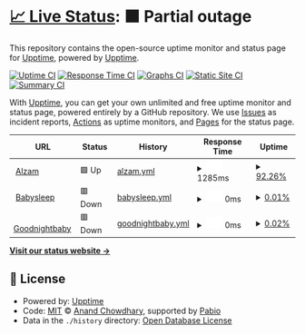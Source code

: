 # [📈 Live Status](https://demo.upptime.js.org): <!--live status--> **🟧 Partial outage**

This repository contains the open-source uptime monitor and status page for [Upptime](https://upptime.js.org), powered by [Upptime](https://github.com/upptime/upptime).

[![Uptime CI](https://github.com/upptime/upptime/workflows/Uptime%20CI/badge.svg)](https://github.com/upptime/upptime/actions?query=workflow%3A%22Uptime+CI%22)
[![Response Time CI](https://github.com/upptime/upptime/workflows/Response%20Time%20CI/badge.svg)](https://github.com/upptime/upptime/actions?query=workflow%3A%22Response+Time+CI%22)
[![Graphs CI](https://github.com/upptime/upptime/workflows/Graphs%20CI/badge.svg)](https://github.com/upptime/upptime/actions?query=workflow%3A%22Graphs+CI%22)
[![Static Site CI](https://github.com/upptime/upptime/workflows/Static%20Site%20CI/badge.svg)](https://github.com/upptime/upptime/actions?query=workflow%3A%22Static+Site+CI%22)
[![Summary CI](https://github.com/upptime/upptime/workflows/Summary%20CI/badge.svg)](https://github.com/upptime/upptime/actions?query=workflow%3A%22Summary+CI%22)

With [Upptime](https://upptime.js.org), you can get your own unlimited and free uptime monitor and status page, powered entirely by a GitHub repository. We use [Issues](https://github.com/upptime/upptime/issues) as incident reports, [Actions](https://github.com/upptime/upptime/actions) as uptime monitors, and [Pages](https://demo.upptime.js.org) for the status page.

<!--start: status pages-->
<!-- This summary is generated by Upptime (https://github.com/upptime/upptime) -->
<!-- Do not edit this manually, your changes will be overwritten -->
<!-- prettier-ignore -->
| URL | Status | History | Response Time | Uptime |
| --- | ------ | ------- | ------------- | ------ |
| <img alt="" src="https://icons.duckduckgo.com/ip3/alzam.babysleep.co.kr.ico" height="13"> [Alzam](https://alzam.babysleep.co.kr) | 🟩 Up | [alzam.yml](https://github.com/chunter99/was_checking_byupptime/commits/HEAD/history/alzam.yml) | <details><summary><img alt="Response time graph" src="./graphs/alzam/response-time-week.png" height="20"> 1285ms</summary><br><a href="https://upptime.github.io/upptime/history/alzam"><img alt="Response time 1285" src="https://img.shields.io/endpoint?url=https%3A%2F%2Fraw.githubusercontent.com%2Fchunter99%2Fwas_checking_byupptime%2FHEAD%2Fapi%2Falzam%2Fresponse-time.json"></a><br><a href="https://upptime.github.io/upptime/history/alzam"><img alt="24-hour response time 1285" src="https://img.shields.io/endpoint?url=https%3A%2F%2Fraw.githubusercontent.com%2Fchunter99%2Fwas_checking_byupptime%2FHEAD%2Fapi%2Falzam%2Fresponse-time-day.json"></a><br><a href="https://upptime.github.io/upptime/history/alzam"><img alt="7-day response time 1285" src="https://img.shields.io/endpoint?url=https%3A%2F%2Fraw.githubusercontent.com%2Fchunter99%2Fwas_checking_byupptime%2FHEAD%2Fapi%2Falzam%2Fresponse-time-week.json"></a><br><a href="https://upptime.github.io/upptime/history/alzam"><img alt="30-day response time 1285" src="https://img.shields.io/endpoint?url=https%3A%2F%2Fraw.githubusercontent.com%2Fchunter99%2Fwas_checking_byupptime%2FHEAD%2Fapi%2Falzam%2Fresponse-time-month.json"></a><br><a href="https://upptime.github.io/upptime/history/alzam"><img alt="1-year response time 1285" src="https://img.shields.io/endpoint?url=https%3A%2F%2Fraw.githubusercontent.com%2Fchunter99%2Fwas_checking_byupptime%2FHEAD%2Fapi%2Falzam%2Fresponse-time-year.json"></a></details> | <details><summary><a href="https://upptime.github.io/upptime/history/alzam">92.26%</a></summary><a href="https://upptime.github.io/upptime/history/alzam"><img alt="All-time uptime 92.26%" src="https://img.shields.io/endpoint?url=https%3A%2F%2Fraw.githubusercontent.com%2Fchunter99%2Fwas_checking_byupptime%2FHEAD%2Fapi%2Falzam%2Fuptime.json"></a><br><a href="https://upptime.github.io/upptime/history/alzam"><img alt="24-hour uptime 92.26%" src="https://img.shields.io/endpoint?url=https%3A%2F%2Fraw.githubusercontent.com%2Fchunter99%2Fwas_checking_byupptime%2FHEAD%2Fapi%2Falzam%2Fuptime-day.json"></a><br><a href="https://upptime.github.io/upptime/history/alzam"><img alt="7-day uptime 92.26%" src="https://img.shields.io/endpoint?url=https%3A%2F%2Fraw.githubusercontent.com%2Fchunter99%2Fwas_checking_byupptime%2FHEAD%2Fapi%2Falzam%2Fuptime-week.json"></a><br><a href="https://upptime.github.io/upptime/history/alzam"><img alt="30-day uptime 92.26%" src="https://img.shields.io/endpoint?url=https%3A%2F%2Fraw.githubusercontent.com%2Fchunter99%2Fwas_checking_byupptime%2FHEAD%2Fapi%2Falzam%2Fuptime-month.json"></a><br><a href="https://upptime.github.io/upptime/history/alzam"><img alt="1-year uptime 92.26%" src="https://img.shields.io/endpoint?url=https%3A%2F%2Fraw.githubusercontent.com%2Fchunter99%2Fwas_checking_byupptime%2FHEAD%2Fapi%2Falzam%2Fuptime-year.json"></a></details>
| <img alt="" src="https://icons.duckduckgo.com/ip3/www.babysleep.co.kr.ico" height="13"> [Babysleep](https://www.babysleep.co.kr) | 🟥 Down | [babysleep.yml](https://github.com/chunter99/was_checking_byupptime/commits/HEAD/history/babysleep.yml) | <details><summary><img alt="Response time graph" src="./graphs/babysleep/response-time-week.png" height="20"> 0ms</summary><br><a href="https://upptime.github.io/upptime/history/babysleep"><img alt="Response time 0" src="https://img.shields.io/endpoint?url=https%3A%2F%2Fraw.githubusercontent.com%2Fchunter99%2Fwas_checking_byupptime%2FHEAD%2Fapi%2Fbabysleep%2Fresponse-time.json"></a><br><a href="https://upptime.github.io/upptime/history/babysleep"><img alt="24-hour response time 0" src="https://img.shields.io/endpoint?url=https%3A%2F%2Fraw.githubusercontent.com%2Fchunter99%2Fwas_checking_byupptime%2FHEAD%2Fapi%2Fbabysleep%2Fresponse-time-day.json"></a><br><a href="https://upptime.github.io/upptime/history/babysleep"><img alt="7-day response time 0" src="https://img.shields.io/endpoint?url=https%3A%2F%2Fraw.githubusercontent.com%2Fchunter99%2Fwas_checking_byupptime%2FHEAD%2Fapi%2Fbabysleep%2Fresponse-time-week.json"></a><br><a href="https://upptime.github.io/upptime/history/babysleep"><img alt="30-day response time 0" src="https://img.shields.io/endpoint?url=https%3A%2F%2Fraw.githubusercontent.com%2Fchunter99%2Fwas_checking_byupptime%2FHEAD%2Fapi%2Fbabysleep%2Fresponse-time-month.json"></a><br><a href="https://upptime.github.io/upptime/history/babysleep"><img alt="1-year response time 0" src="https://img.shields.io/endpoint?url=https%3A%2F%2Fraw.githubusercontent.com%2Fchunter99%2Fwas_checking_byupptime%2FHEAD%2Fapi%2Fbabysleep%2Fresponse-time-year.json"></a></details> | <details><summary><a href="https://upptime.github.io/upptime/history/babysleep">0.01%</a></summary><a href="https://upptime.github.io/upptime/history/babysleep"><img alt="All-time uptime 0.01%" src="https://img.shields.io/endpoint?url=https%3A%2F%2Fraw.githubusercontent.com%2Fchunter99%2Fwas_checking_byupptime%2FHEAD%2Fapi%2Fbabysleep%2Fuptime.json"></a><br><a href="https://upptime.github.io/upptime/history/babysleep"><img alt="24-hour uptime 0.01%" src="https://img.shields.io/endpoint?url=https%3A%2F%2Fraw.githubusercontent.com%2Fchunter99%2Fwas_checking_byupptime%2FHEAD%2Fapi%2Fbabysleep%2Fuptime-day.json"></a><br><a href="https://upptime.github.io/upptime/history/babysleep"><img alt="7-day uptime 0.01%" src="https://img.shields.io/endpoint?url=https%3A%2F%2Fraw.githubusercontent.com%2Fchunter99%2Fwas_checking_byupptime%2FHEAD%2Fapi%2Fbabysleep%2Fuptime-week.json"></a><br><a href="https://upptime.github.io/upptime/history/babysleep"><img alt="30-day uptime 0.01%" src="https://img.shields.io/endpoint?url=https%3A%2F%2Fraw.githubusercontent.com%2Fchunter99%2Fwas_checking_byupptime%2FHEAD%2Fapi%2Fbabysleep%2Fuptime-month.json"></a><br><a href="https://upptime.github.io/upptime/history/babysleep"><img alt="1-year uptime 0.01%" src="https://img.shields.io/endpoint?url=https%3A%2F%2Fraw.githubusercontent.com%2Fchunter99%2Fwas_checking_byupptime%2FHEAD%2Fapi%2Fbabysleep%2Fuptime-year.json"></a></details>
| <img alt="" src="https://icons.duckduckgo.com/ip3/www.goodnightbaby.org.ico" height="13"> [Goodnightbaby](https://www.goodnightbaby.org) | 🟥 Down | [goodnightbaby.yml](https://github.com/chunter99/was_checking_byupptime/commits/HEAD/history/goodnightbaby.yml) | <details><summary><img alt="Response time graph" src="./graphs/goodnightbaby/response-time-week.png" height="20"> 0ms</summary><br><a href="https://upptime.github.io/upptime/history/goodnightbaby"><img alt="Response time 0" src="https://img.shields.io/endpoint?url=https%3A%2F%2Fraw.githubusercontent.com%2Fchunter99%2Fwas_checking_byupptime%2FHEAD%2Fapi%2Fgoodnightbaby%2Fresponse-time.json"></a><br><a href="https://upptime.github.io/upptime/history/goodnightbaby"><img alt="24-hour response time 0" src="https://img.shields.io/endpoint?url=https%3A%2F%2Fraw.githubusercontent.com%2Fchunter99%2Fwas_checking_byupptime%2FHEAD%2Fapi%2Fgoodnightbaby%2Fresponse-time-day.json"></a><br><a href="https://upptime.github.io/upptime/history/goodnightbaby"><img alt="7-day response time 0" src="https://img.shields.io/endpoint?url=https%3A%2F%2Fraw.githubusercontent.com%2Fchunter99%2Fwas_checking_byupptime%2FHEAD%2Fapi%2Fgoodnightbaby%2Fresponse-time-week.json"></a><br><a href="https://upptime.github.io/upptime/history/goodnightbaby"><img alt="30-day response time 0" src="https://img.shields.io/endpoint?url=https%3A%2F%2Fraw.githubusercontent.com%2Fchunter99%2Fwas_checking_byupptime%2FHEAD%2Fapi%2Fgoodnightbaby%2Fresponse-time-month.json"></a><br><a href="https://upptime.github.io/upptime/history/goodnightbaby"><img alt="1-year response time 0" src="https://img.shields.io/endpoint?url=https%3A%2F%2Fraw.githubusercontent.com%2Fchunter99%2Fwas_checking_byupptime%2FHEAD%2Fapi%2Fgoodnightbaby%2Fresponse-time-year.json"></a></details> | <details><summary><a href="https://upptime.github.io/upptime/history/goodnightbaby">0.02%</a></summary><a href="https://upptime.github.io/upptime/history/goodnightbaby"><img alt="All-time uptime 0.02%" src="https://img.shields.io/endpoint?url=https%3A%2F%2Fraw.githubusercontent.com%2Fchunter99%2Fwas_checking_byupptime%2FHEAD%2Fapi%2Fgoodnightbaby%2Fuptime.json"></a><br><a href="https://upptime.github.io/upptime/history/goodnightbaby"><img alt="24-hour uptime 0.02%" src="https://img.shields.io/endpoint?url=https%3A%2F%2Fraw.githubusercontent.com%2Fchunter99%2Fwas_checking_byupptime%2FHEAD%2Fapi%2Fgoodnightbaby%2Fuptime-day.json"></a><br><a href="https://upptime.github.io/upptime/history/goodnightbaby"><img alt="7-day uptime 0.02%" src="https://img.shields.io/endpoint?url=https%3A%2F%2Fraw.githubusercontent.com%2Fchunter99%2Fwas_checking_byupptime%2FHEAD%2Fapi%2Fgoodnightbaby%2Fuptime-week.json"></a><br><a href="https://upptime.github.io/upptime/history/goodnightbaby"><img alt="30-day uptime 0.02%" src="https://img.shields.io/endpoint?url=https%3A%2F%2Fraw.githubusercontent.com%2Fchunter99%2Fwas_checking_byupptime%2FHEAD%2Fapi%2Fgoodnightbaby%2Fuptime-month.json"></a><br><a href="https://upptime.github.io/upptime/history/goodnightbaby"><img alt="1-year uptime 0.02%" src="https://img.shields.io/endpoint?url=https%3A%2F%2Fraw.githubusercontent.com%2Fchunter99%2Fwas_checking_byupptime%2FHEAD%2Fapi%2Fgoodnightbaby%2Fuptime-year.json"></a></details>

<!--end: status pages-->

[**Visit our status website →**](https://demo.upptime.js.org)

## 📄 License

- Powered by: [Upptime](https://github.com/upptime/upptime)
- Code: [MIT](./LICENSE) © [Anand Chowdhary](https://anandchowdhary.com), supported by [Pabio](https://pabio.com)
- Data in the `./history` directory: [Open Database License](https://opendatacommons.org/licenses/odbl/1-0/)
